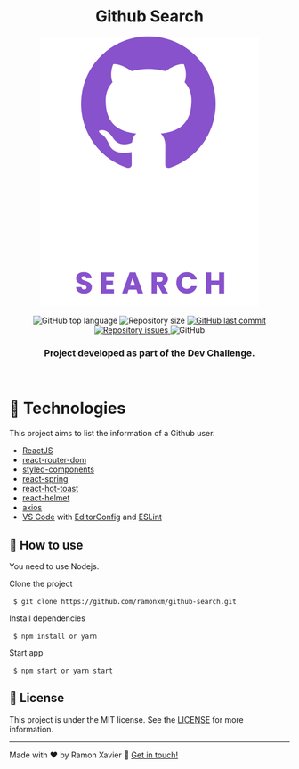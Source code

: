 <h1 align="center">
 Github Search
</h1>

<p align="center">
<img src="./public/assets/svg/logo-vertical.svg" />
</p>

<p align="center">
  <img alt="GitHub top language" src="https://img.shields.io/github/languages/top/ramonxm/github-search.svg">

  <img alt="Repository size" src="https://img.shields.io/github/repo-size/ramonxm/github-search.svg">
  <a href="https://github.com/ramonxm/github-search/commits/master">
    <img alt="GitHub last commit" src="https://img.shields.io/github/last-commit/ramonxm/github-search.svg">
  </a>

  <a href="https://github.com/ramonxm/github-search/issues">
    <img alt="Repository issues" src="https://img.shields.io/github/issues/ramonxm/github-search.svg">
  </a>

  <img alt="GitHub" src="https://img.shields.io/github/license/ramonxm/github-search.svg">

</p>
  <h3 align="center"> Project developed as part of the Dev Challenge.</h3>

<br>

# 🚀 Technologies

This project aims to list the information of a Github user.

- [ReactJS](https://reactjs.org/)
- [react-router-dom](https://github.com/ReactTraining/react-router)
- [styled-components](https://www.styled-components.com/)
- [react-spring](https://react-hot-toast.com/)
- [react-hot-toast](https://react-spring.io/)
- [react-helmet](https://github.com/nfl/react-helmet)
- [axios](https://github.com/axios/axios)
- [VS Code](vscode) with [EditorConfig](vceditconfig) and [ESLint](vceslint)

## 👋 How to use

You need to use Nodejs.

Clone the project

` $ git clone https://github.com/ramonxm/github-search.git`

Install dependencies

` $ npm install or yarn`

Start app

` $ npm start or yarn start`

## 📝 License

This project is under the MIT license. See the [LICENSE](https://github.com/ramonxm/github-search/blob/master/LICENSE) for more information.

---

Made with ♥ by Ramon Xavier 👋 [Get in touch!](https://www.linkedin.com/in/ramonxm/)

